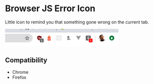 # Browser JS Error Icon

Little icon to remind you that something gone wrong on the current tab.

![Preview](error_preview.png)

## Compatibility

- Chrome
- Firefox
